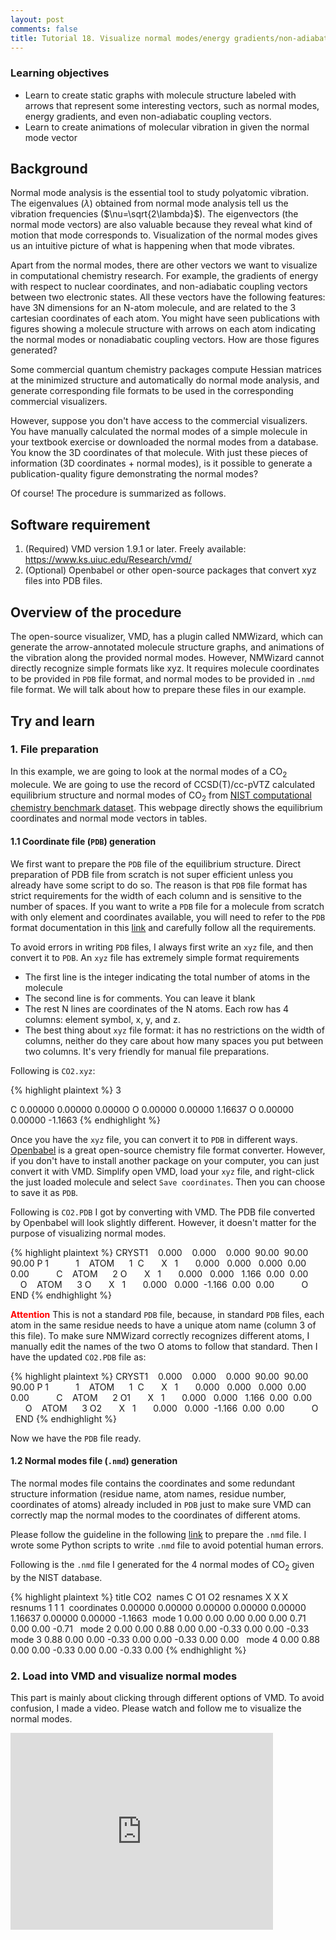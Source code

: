 ```yaml
---
layout: post
comments: false
title: Tutorial 18. Visualize normal modes/energy gradients/non-adiabatic coupling vector
---
```


### Learning objectives
* Learn to create static graphs with molecule structure labeled with arrows that represent some interesting vectors, such as normal modes, energy gradients, and even non-adiabatic coupling vectors.
* Learn to create animations of molecular vibration in given the normal mode vector

## Background

Normal mode analysis is the essential tool to study polyatomic vibration. The eigenvalues ($\lambda$) obtained from normal mode analysis tell us the vibration frequencies ($\nu=\sqrt{2\lambda}$). The eigenvectors (the normal mode vectors) are also valuable because they reveal what kind of motion that mode corresponds to.  Visualization of the normal modes gives us an intuitive picture of what is happening when that mode vibrates.

Apart from the normal modes, there are other vectors we want to visualize in computational chemistry research. For example, the gradients of energy with respect to nuclear coordinates, and non-adiabatic coupling vectors between two electronic states. All these vectors have the following features: have 3N dimensions for an N-atom molecule, and are related to the 3 cartesian coordinates of each atom. You might have seen publications with figures showing a molecule structure with arrows on each atom indicating the normal modes or nonadiabatic coupling vectors. How are those figures generated?

Some commercial quantum chemistry packages compute Hessian matrices at the minimized structure and automatically do normal mode analysis, and generate corresponding file formats to be used in the corresponding commercial visualizers.

However, suppose you don't have access to the commercial visualizers. You have manually calculated the normal modes of a simple molecule in your textbook exercise or downloaded the normal modes from a database. You know the 3D coordinates of that molecule. With just these pieces of information (3D coordinates + normal modes), is it possible to generate a publication-quality figure demonstrating the normal modes?

Of course! The procedure is summarized as follows.

## Software requirement
1. (Required) VMD version 1.9.1 or later. Freely available: https://www.ks.uiuc.edu/Research/vmd/
1. (Optional) Openbabel or other open-source packages that convert xyz files into PDB files.

## Overview of the procedure
The open-source visualizer, VMD, has a plugin called NMWizard, which can generate the arrow-annotated molecule structure graphs, and animations of the vibration along the provided normal modes. However, NMWizard cannot directly recognize simple formats like xyz. It requires molecule coordinates to be provided in ```PDB``` file format, and normal modes to be provided in ```.nmd``` file format. We will talk about how to prepare these files in our example.

## Try and learn

### 1. File preparation
In this example, we are going to look at the normal modes of a CO$_2$ molecule. We are going to use the record of CCSD(T)/cc-pVTZ calculated equilibrium structure and normal modes of CO$_2$ from [NIST computational chemistry benchmark dataset](https://cccbdb.nist.gov/anivib3x.asp?method=12&basis=6). This webpage directly shows the equilibrium coordinates and normal mode vectors in tables.

#### 1.1  Coordinate file (```PDB```) generation

We first want to prepare the ```PDB``` file of the equilibrium structure. Direct preparation of PDB file from scratch is not super efficient unless you already have some script to do so. The reason is that ```PDB``` file format has strict requirements for the width of each column and is sensitive to the number of spaces. If you want to write a ```PDB``` file for a molecule from scratch with only element and coordinates available, you will need to refer to the ```PDB``` format documentation in this [link](https://www.wwpdb.org/documentation/file-format) and carefully follow all the requirements.

To avoid errors in writing ```PDB``` files, I always first write an ```xyz``` file, and then convert it to ```PDB```. An ```xyz``` file has extremely simple format requirements

* The first line is the integer indicating the total number of atoms in the molecule
* The second line is for comments. You can leave it blank
* The rest N lines are coordinates of the N atoms. Each row has 4 columns: element symbol, x, y, and z.
* The best thing about ```xyz``` file format: it has no restrictions on the width of columns, neither do they care about how many spaces you put between two columns. It's very friendly for manual file preparations.

Following is ```CO2.xyz```:

{% highlight plaintext %}
3

C	0.00000	0.00000 	 0.00000
O 	0.00000 	0.00000 	 1.16637
O 	0.00000 	0.00000 	-1.1663
{% endhighlight %}

Once you have the ```xyz``` file, you can convert it to ```PDB``` in different ways. [Openbabel](https://openbabel.org/wiki/Main_Page) is a great open-source chemistry file format converter. However, if you don't have to install another package on your computer, you can just convert it with VMD. Simplify open VMD, load your ```xyz``` file, and right-click the just loaded molecule and select ```Save coordinates```. Then you can choose to save it as ```PDB```.

Following is ```CO2.PDB``` I got by converting with VMD. The PDB file converted by Openbabel will look slightly different. However, it doesn't matter for the purpose of visualizing normal modes.

{% highlight plaintext %}
CRYST1    0.000    0.000    0.000  90.00  90.00  90.00 P 1           1   
ATOM      1  C       X   1       0.000   0.000   0.000  0.00  0.00           C   
ATOM      2  O       X   1       0.000   0.000   1.166  0.00  0.00           O   
ATOM      3  O       X   1       0.000   0.000  -1.166  0.00  0.00           O   
END
{% endhighlight %}

<span style="color:red">**Attention**</span> This is not a standard ```PDB``` file, because, in standard ```PDB``` files, each atom in the same residue needs to have a unique atom name (column 3 of this file). To make sure NMWizard correctly recognizes different atoms, I manually edit the names of the two O atoms to follow that standard. Then I have the updated ```CO2.PDB``` file as:

{% highlight plaintext %}
CRYST1    0.000    0.000    0.000  90.00  90.00  90.00 P 1           1   
ATOM      1  C       X   1       0.000   0.000   0.000  0.00  0.00           C   
ATOM      2 O1       X   1       0.000   0.000   1.166  0.00  0.00           O   
ATOM      3 O2       X   1       0.000   0.000  -1.166  0.00  0.00           O   
END
{% endhighlight %}

Now we have the ```PDB``` file ready.

#### 1.2  Normal modes file (```.nmd```) generation

The normal modes file contains the coordinates and some redundant structure information (residue name, atom names, residue number, coordinates of atoms) already included in ```PDB``` just to make sure VMD can correctly map the normal modes to the coordinates of different atoms.

Please follow the guideline in the following [link](https://www.ks.uiuc.edu/Research/vmd/plugins/nmwiz/#nmd ) to prepare the ```.nmd``` file. I wrote some Python scripts to write ```.nmd``` file to avoid potential human errors.

Following is the ```.nmd``` file I generated for the 4 normal modes of CO$_2$ given by the NIST database.

{% highlight plaintext %}
title CO2 
names C O1 O2
resnames X X X 
resnums 1 1 1 
coordinates 0.00000 0.00000 0.00000 0.00000 0.00000 1.16637 0.00000 0.00000 -1.1663 
mode 1 0.00 0.00 0.00 0.00 0.00 0.71 0.00 0.00 -0.71  
mode 2 0.00 0.00 0.88 0.00 0.00 -0.33 0.00 0.00 -0.33  
mode 3 0.88 0.00 0.00 -0.33 0.00 0.00 -0.33 0.00 0.00  
mode 4 0.00 0.88 0.00 0.00 -0.33 0.00 0.00 -0.33 0.00
{% endhighlight %}


### 2. Load into VMD and visualize normal modes

This part is mainly about clicking through different options of VMD. To avoid confusion, I made a video. Please watch and follow me to visualize the normal modes.

<iframe width="420" height="315" src="https://youtu.be/gt2VzWNruis" frameborder="0" allowfullscreen></iframe>
